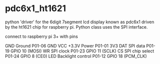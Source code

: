 # pdc6x1_ht1621
python 'driver' for the 6digit 7segment lcd display known as pdc6x1 driven by the ht1621 chip for raspberry pi. Python class uses the SPI interface.


connect to raspberry pi 3+ with pins

GND   Ground                P01-06 GND
VCC   +3.3V Power           P01-01 3V3
DAT   SPI data              P01-19 GPIO 10 (MOSI)
WR    SPI clock             P01-23 GPIO 11 (SCLK)
CS    SPI chip select       P01-24 GPIO 8 (CE0)
LED   Backlight control     P01-12 GPIO 18 (PCM_CLK)
